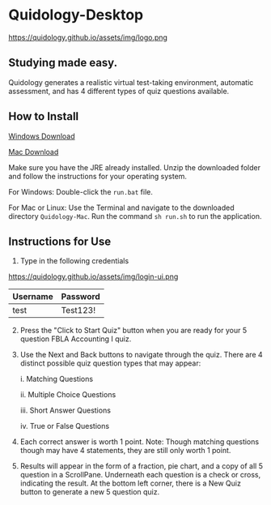 # Quidology-Desktop
https://quidology.github.io/assets/img/logo.png

## Studying made easy.

Quidology generates a realistic virtual test-taking environment, automatic assessment, and has 4 different types of quiz questions available.

## How to Install

[Windows Download](https://github.com/sophiezhng/Quidology-Desktop/releases/latest/download/Quidology-Windows.zip)

[Mac Download](https://github.com/sophiezhng/Quidology-Desktop/releases/latest/download/Quidology-Mac.zip)

Make sure you have the JRE already installed. Unzip the downloaded folder and follow the instructions for your operating system.

For Windows: Double-click the `run.bat` file.

For Mac or Linux: Use the Terminal and navigate to the downloaded directory `Quidology-Mac`. Run the command `sh run.sh` to run the application.

## Instructions for Use

1. Type in the following credentials

https://quidology.github.io/assets/img/login-ui.png

Username | Password
|---|---|
test | Test123!

2. Press the "Click to Start Quiz" button when you are ready for your 5 question FBLA Accounting I quiz.

3. Use the Next and Back buttons to navigate through the quiz. There are 4 distinct possible quiz question types that may appear:

    i. Matching Questions
    
    ii. Multiple Choice Questions
    
    iii. Short Answer Questions
    
    iv. True or False Questions

4. Each correct answer is worth 1 point. Note: Though matching questions though may have 4 statements, they are still only worth 1 point.

5. Results will appear in the form of a fraction, pie chart, and a copy of all 5 question in a ScrollPane. Underneath each question is a check or cross, indicating the result. At the bottom left corner, there is a New Quiz button to generate a new 5 question quiz.
